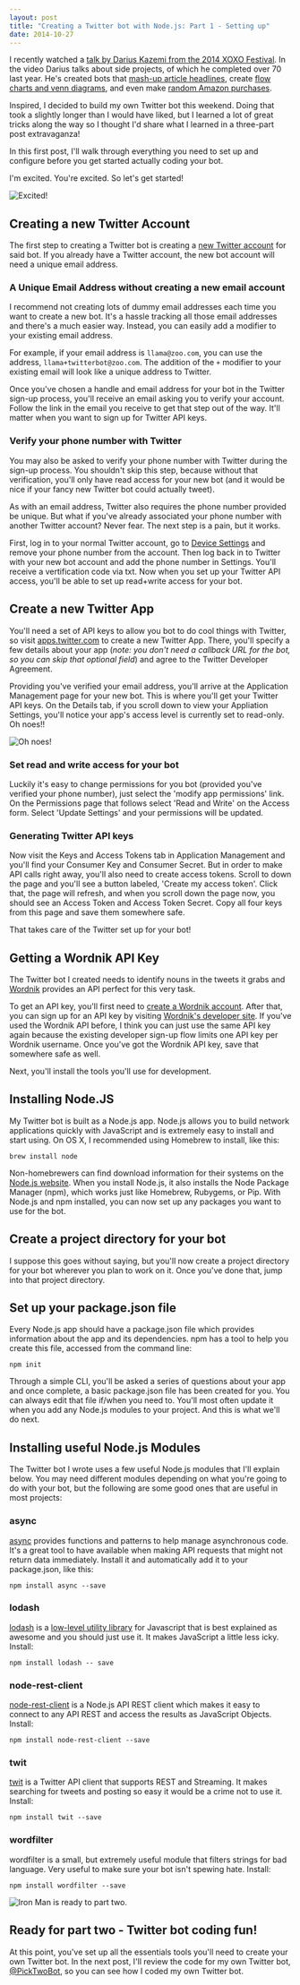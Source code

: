 ```yaml
---
layout: post
title: "Creating a Twitter bot with Node.js: Part 1 - Setting up"
date: 2014-10-27
---
```


I recently watched a [talk by Darius Kazemi from the 2014 XOXO Festival](https://www.youtube.com/watch?v=l_F9jxsfGCw&). In the video Darius talks about side projects, of which he completed over 70 last year. He's created bots that [mash-up article headlines](https://twitter.com/TwoHeadlines), create [flow charts and venn diagrams](https://twitter.com/AutoCharts), and even make [random Amazon purchases](http://randomshopper.tumblr.com/post/35454415921/randomized-consumerism).

Inspired, I decided to build my own Twitter bot this weekend. Doing that took a slightly longer than I would have liked, but I learned a lot of great tricks along the way so I thought I'd share what I learned in a three-part post extravaganza! 

In this first post, I'll walk through everything you need to set up and configure before you get started actually coding your bot.

I'm excited. You're excited. So let's get started!

![Excited!](/images/excited-fan.gif)

## Creating a new Twitter Account

The first step to creating a Twitter bot is creating a [new Twitter account](https://twitter.com/signup) for said bot. If you already have a Twitter account, the new bot account will need a unique email address. 

### A Unique Email Address without creating a new email account

I recommend not creating lots of dummy email addresses each time you want to create a new bot. It's a hassle tracking all those email addresses and there's a much easier way. Instead, you can easily add a modifier to your existing email address. 

For example, if your email address is `llama@zoo.com`, you can use the address, `llama+twitterbot@zoo.com`. The addition of the `+` modifier to your existing email will look like a unique address to Twitter. 

Once you've chosen a handle and email address for your bot in the Twitter sign-up process, you'll receive an email asking you to verify your account. Follow the link in the email you receive to get that step out of the way. It'll matter when you want to sign up for Twitter API keys.

### Verify your phone number with Twitter

You may also be asked to verify your phone number with Twitter during the sign-up process. You shouldn't skip this step, because without that verification, you'll only have read access for your new bot (and it would be nice if your fancy new Twitter bot could actually tweet).

As with an email address, Twitter also requires the phone number provided be unique. But what if you've already associated your phone number with another Twitter account? Never fear. The next step is a pain, but it works. 

First, log in to your normal Twitter account, go to [Device Settings](https://twitter.com/settings/devices) and remove your phone number from the account. Then log back in to Twitter with your new bot account and add the phone number in Settings. You'll receive a vertification code via txt. Now when you set up your Twitter API access, you'll be able to set up read+write access for your bot.

## Create a new Twitter App 

You'll need a set of API keys to allow you bot to do cool things with Twitter, so visit [apps.twitter.com](apps.twitter.com) to create a new Twitter App. There, you'll specify a few details about your app (*note: you don't need a callback URL for the bot, so you can skip that optional field*) and agree to the Twitter Developer Agreement.

Providing you've verified your email address, you'll arrive at the Application Management page for your new bot. This is where you'll get your Twitter API keys. On the Details tab, if you scroll down to view your Appliation Settings, you'll notice your app's access level is currently set to read-only. Oh noes!!

![Oh noes!](/images/ohnoes-dog.gif)

### Set read and write access for your bot

Luckily it's easy to change permissions for you bot (provided you've verified your phone number), just select the 'modify app permissions' link. On the Permissions page that follows select 'Read and Write' on the Access form. Select 'Update Settings' and your permissions will be updated. 

### Generating Twitter API keys

Now visit the Keys and Access Tokens tab in Application Management and you'll find your Consumer Key and Consumer Secret. But in order to make API calls right away, you'll also need to create access tokens. Scroll to down the page and you'll see a button labeled, 'Create my access token'. Click that, the page will refresh, and when you scroll down the page now, you should see an Access Token and Access Token Secret. Copy all four keys from this page and save them somewhere safe.

That takes care of the Twitter set up for your bot!

## Getting a Wordnik API Key

The Twitter bot I created needs to identify nouns in the tweets it grabs and [Wordnik](https://www.wordnik.com) provides an API perfect for this very task.

To get an API key, you'll first need to [create a Wordnik account](https://www.wordnik.com/signup). After that, you can sign up for an API key by visiting [Wordnik's developer site](http://developer.wordnik.com). If you've used the Wordnik API before, I think you can just use the same API key again because the existing developer sign-up flow limits one API key per Wordnik username. Once you've got the Wordnik API key, save that somewhere safe as well. 

Next, you'll install the tools you'll use for development.

## Installing Node.JS

My Twitter bot is built as a Node.js app. Node.js allows you to build network applications quickly with JavaScript and is extremely easy to install and start using. On OS X, I recommended using Homebrew to install, like this: 

```
brew install node
```

Non-homebrewers can find download information for their systems on the [Node.js website](http://nodejs.org/download/). When you install Node.js, it also installs the Node Package Manager (npm), which works just like Homebrew, Rubygems, or Pip. With Node.js and npm installed, you can now set up any packages you want to use for the bot. 

## Create a project directory for your bot

I suppose this goes without saying, but you'll now create a project directory for your bot wherever you plan to work on it. Once you've done that, jump into that project directory.

## Set up your package.json file

Every Node.js app should have a package.json file which provides information about the app and its dependencies. npm has a tool to help you create this file, accessed from the command line:

```
npm init
```

Through a simple CLI, you'll be asked a series of questions about your app and once complete, a basic package.json file has been created for you. You can always edit that file if/when you need to. You'll most often update it when you add any Node.js modules to your project. And this is what we'll do next.

## Installing useful Node.js Modules

The Twitter bot I wrote uses a few useful Node.js modules that I'll explain below. You may need different modules depending on what you're going to do with your bot, but the following are some good ones that are useful in most projects:

### async

[async](https://www.npmjs.org/package/async) provides functions and patterns to help manage asynchronous code. It's a great tool to have available when making API requests that might not return data immediately. Install it and automatically add it to your package.json, like this: 

```
npm install async --save
```

### lodash

[lodash](https://www.npmjs.org/package/lodash) is a [low-level utility library](https://lodash.com) for Javascript that is best explained as awesome and you should just use it. It makes JavaScript a little less icky. Install: 

```
npm install lodash -- save
```

### node-rest-client

[node-rest-client](https://www.npmjs.org/package/node-rest-client) is a Node.js API REST client which makes it easy to connect to any API REST and access the results as JavaScript Objects. Install:

```
npm install node-rest-client --save
```

### twit

[twit](https://www.npmjs.org/package/twit) is a Twitter API client that supports REST and Streaming. It makes searching for tweets and posting so easy it would be a crime not to use it. Install:

```
npm install twit --save
```

### wordfilter

wordfilter is a small, but extremely useful module that filters strings for bad language. Very useful to make sure your bot isn't spewing hate. Install:

```
npm install wordfilter --save
```

![Iron Man is ready to part two.](/images/ironman-ready.gif)

## Ready for part two - Twitter bot coding fun!

At this point, you've set up all the essentials tools you'll need to create your own Twitter bot. In the next post, I'll review the code for my own Twitter bot, [@PickTwoBot](https://twitter.com/picktwobot), so you can see how I coded my own Twitter bot.
